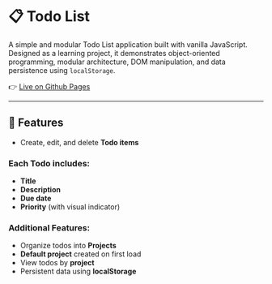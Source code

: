 # 📋 Todo List

A simple and modular Todo List application built with vanilla JavaScript. Designed as a learning project, it demonstrates object-oriented programming, modular architecture, DOM manipulation, and data persistence using `localStorage`.

👉 [Live on Github Pages](https://sibonginhlanhla.github.io/to-do-list/)

---

## 🚀 Features

- Create, edit, and delete **Todo items**

### Each Todo includes:
- **Title**
- **Description**
- **Due date**
- **Priority** (with visual indicator)

### Additional Features:
- Organize todos into **Projects**
- **Default project** created on first load
- View todos by **project**
- Persistent data using **localStorage**
